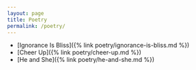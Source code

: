 ```yaml
---
layout: page
title: Poetry
permalink: /poetry/
---
```

- [Ignorance Is Bliss]({% link poetry/ignorance-is-bliss.md %})
- [Cheer Up]({% link poetry/cheer-up.md %})
- [He and She]({% link poetry/he-and-she.md %})
